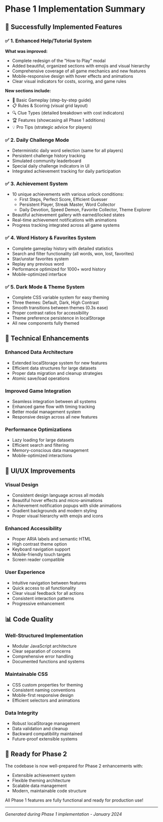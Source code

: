 # Phase 1 Implementation Summary

## 🎉 Successfully Implemented Features

### ✅ 1. Enhanced Help/Tutorial System
**What was improved:**
- Complete redesign of the "How to Play" modal
- Added beautiful, organized sections with emojis and visual hierarchy
- Comprehensive coverage of all game mechanics and new features
- Mobile-responsive design with hover effects and animations
- Clear visual indicators for costs, scoring, and game rules

**New sections include:**
- 🎯 Basic Gameplay (step-by-step guide)
- 📋 Rules & Scoring (visual grid layout)
- 🔍 Clue Types (detailed breakdown with cost indicators)
- 🏆 Features (showcasing all Phase 1 additions)
- 💡 Pro Tips (strategic advice for players)

### ✅ 2. Daily Challenge Mode
- Deterministic daily word selection (same for all players)
- Persistent challenge history tracking
- Simulated community leaderboard
- Special daily challenge indicators in UI
- Integrated achievement tracking for daily participation

### ✅ 3. Achievement System
- 10 unique achievements with various unlock conditions:
  - First Steps, Perfect Score, Efficient Guesser
  - Persistent Player, Streak Master, Word Collector
  - Daily Devotion, Speed Demon, Favorite Collector, Theme Explorer
- Beautiful achievement gallery with earned/locked states
- Real-time achievement notifications with animations
- Progress tracking integrated across all game systems

### ✅ 4. Word History & Favorites System
- Complete gameplay history with detailed statistics
- Search and filter functionality (all words, won, lost, favorites)
- Star/unstar favorites system
- Replay any previous word
- Performance optimized for 1000+ word history
- Mobile-optimized interface

### ✅ 5. Dark Mode & Theme System
- Complete CSS variable system for easy theming
- Three themes: Default, Dark, High Contrast
- Smooth transitions between themes (0.3s ease)
- Proper contrast ratios for accessibility
- Theme preference persistence in localStorage
- All new components fully themed

## 🔧 Technical Enhancements

### Enhanced Data Architecture
- Extended localStorage system for new features
- Efficient data structures for large datasets
- Proper data migration and cleanup strategies
- Atomic save/load operations

### Improved Game Integration
- Seamless integration between all systems
- Enhanced game flow with timing tracking
- Better modal management system
- Responsive design across all new features

### Performance Optimizations
- Lazy loading for large datasets
- Efficient search and filtering
- Memory-conscious data management
- Mobile-optimized interactions

## 🎨 UI/UX Improvements

### Visual Design
- Consistent design language across all modals
- Beautiful hover effects and micro-animations
- Achievement notification popups with slide animations
- Gradient backgrounds and modern styling
- Proper visual hierarchy with emojis and icons

### Enhanced Accessibility  
- Proper ARIA labels and semantic HTML
- High contrast theme option
- Keyboard navigation support
- Mobile-friendly touch targets
- Screen reader compatible

### User Experience
- Intuitive navigation between features
- Quick access to all functionality
- Clear visual feedback for all actions
- Consistent interaction patterns
- Progressive enhancement

## 📊 Code Quality

### Well-Structured Implementation
- Modular JavaScript architecture
- Clear separation of concerns
- Comprehensive error handling
- Documented functions and systems

### Maintainable CSS
- CSS custom properties for theming
- Consistent naming conventions
- Mobile-first responsive design
- Efficient selectors and animations

### Data Integrity
- Robust localStorage management
- Data validation and cleanup
- Backward compatibility maintained
- Future-proof extensible systems

## 🚀 Ready for Phase 2

The codebase is now well-prepared for Phase 2 enhancements with:
- Extensible achievement system
- Flexible theming architecture
- Scalable data management
- Modern, maintainable code structure

All Phase 1 features are fully functional and ready for production use!

---

*Generated during Phase 1 implementation - January 2024*